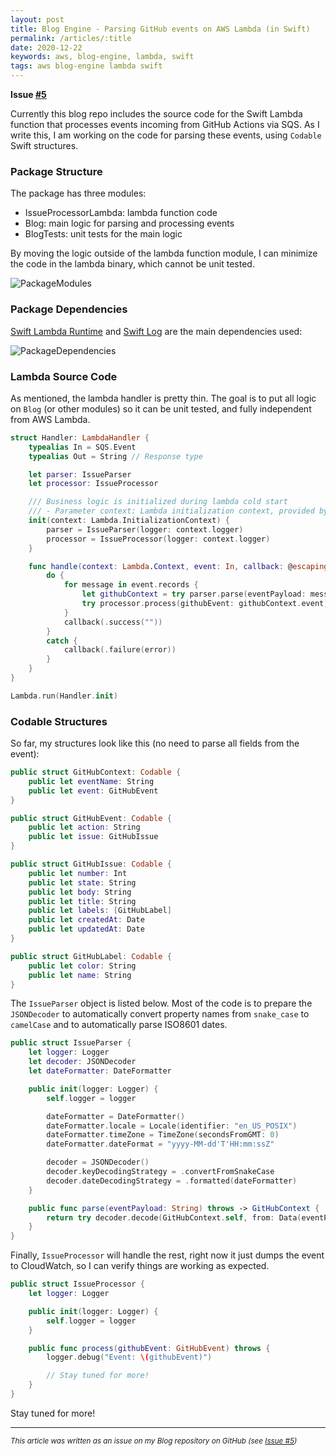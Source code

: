 ```yaml
---
layout: post
title: Blog Engine - Parsing GitHub events on AWS Lambda (in Swift)
permalink: /articles/:title
date: 2020-12-22
keywords: aws, blog-engine, lambda, swift
tags: aws blog-engine lambda swift
---
```


<span class="issue-number"><b>Issue <a target="_blank" href="https://github.com/eneko/Blog/issues/5">#5</a></b></span>

Currently this blog repo includes the source code for the Swift Lambda function that processes events incoming from GitHub Actions via SQS. As I write this, I am working on the code for parsing these events, using `Codable` Swift structures.

### Package Structure
The package has three modules:
- IssueProcessorLambda: lambda function code
- Blog: main logic for parsing and processing events
- BlogTests: unit tests for the main logic

By moving the logic outside of the lambda function module, I can minimize the code in the lambda binary, which cannot be unit tested.

![PackageModules](https://user-images.githubusercontent.com/32922/102943976-5b131280-446e-11eb-8c2f-5ef235837aa2.png)


### Package Dependencies
 [Swift Lambda Runtime](https://github.com/swift-server/swift-aws-lambda-runtime) and [Swift Log](https://github.com/apple/swift-log) are the main dependencies used:

![PackageDependencies](https://user-images.githubusercontent.com/32922/102943810-f5bf2180-446d-11eb-971a-c04be0b9b464.png)

### Lambda Source Code

As mentioned, the lambda handler is pretty thin. The goal is to put all logic on `Blog` (or other modules) so it can be unit tested, and fully independent from AWS Lambda.

```swift
struct Handler: LambdaHandler {
    typealias In = SQS.Event
    typealias Out = String // Response type

    let parser: IssueParser
    let processor: IssueProcessor

    /// Business logic is initialized during lambda cold start
    /// - Parameter context: Lambda initialization context, provided by AWS
    init(context: Lambda.InitializationContext) {
        parser = IssueParser(logger: context.logger)
        processor = IssueProcessor(logger: context.logger)
    }

    func handle(context: Lambda.Context, event: In, callback: @escaping (Result<Out, Error>) -> Void) {
        do {
            for message in event.records {
                let githubContext = try parser.parse(eventPayload: message.body)
                try processor.process(githubEvent: githubContext.event)
            }
            callback(.success(""))
        }
        catch {
            callback(.failure(error))
        }
    }
}

Lambda.run(Handler.init)
```

### Codable Structures

So far, my structures look like this (no need to parse all fields from the event):

```swift
public struct GitHubContext: Codable {
    public let eventName: String
    public let event: GitHubEvent
}

public struct GitHubEvent: Codable {
    public let action: String
    public let issue: GitHubIssue
}

public struct GitHubIssue: Codable {
    public let number: Int
    public let state: String
    public let body: String
    public let title: String
    public let labels: [GitHubLabel]
    public let createdAt: Date
    public let updatedAt: Date
}

public struct GitHubLabel: Codable {
    public let color: String
    public let name: String
}
```

The `IssueParser` object is listed below. Most of the code is to prepare the `JSONDecoder` to automatically convert property names from `snake_case` to `camelCase` and to automatically parse ISO8601 dates.

```swift
public struct IssueParser {
    let logger: Logger
    let decoder: JSONDecoder
    let dateFormatter: DateFormatter

    public init(logger: Logger) {
        self.logger = logger

        dateFormatter = DateFormatter()
        dateFormatter.locale = Locale(identifier: "en_US_POSIX")
        dateFormatter.timeZone = TimeZone(secondsFromGMT: 0)
        dateFormatter.dateFormat = "yyyy-MM-dd'T'HH:mm:ssZ"

        decoder = JSONDecoder()
        decoder.keyDecodingStrategy = .convertFromSnakeCase
        decoder.dateDecodingStrategy = .formatted(dateFormatter)
    }

    public func parse(eventPayload: String) throws -> GitHubContext {
        return try decoder.decode(GitHubContext.self, from: Data(eventPayload.utf8))
    }
}
```

Finally, `IssueProcessor` will handle the rest, right now it just dumps the event to CloudWatch, so I can verify things are working as expected.

```swift
public struct IssueProcessor {
    let logger: Logger

    public init(logger: Logger) {
        self.logger = logger
    }

    public func process(githubEvent: GitHubEvent) throws {
        logger.debug("Event: \(githubEvent)")

        // Stay tuned for more!
    }
}
```

Stay tuned for more!



---

<i><small>This article was written as an issue on my Blog repository on GitHub (see <a target="_blank" href="https://github.com/eneko/Blog/issues/5">Issue #5</a>)</small></i>